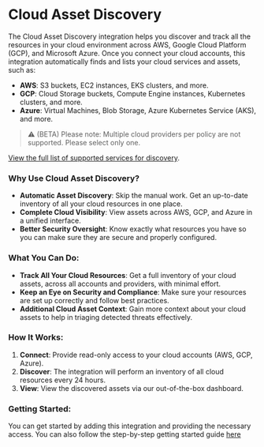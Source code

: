 # Cloud Asset Discovery

The Cloud Asset Discovery integration helps you discover and track all the resources in your cloud environment across AWS, Google Cloud Platform (GCP), and Microsoft Azure. Once you connect your cloud accounts, this integration automatically finds and lists your cloud services and assets, such as:

- **AWS**: S3 buckets, EC2 instances, EKS clusters, and more.
- **GCP**: Cloud Storage buckets, Compute Engine instances, Kubernetes clusters, and more.
- **Azure**: Virtual Machines, Blob Storage, Azure Kubernetes Service (AKS), and more.

> ⚠️ (BETA) Please note: Multiple cloud providers per policy are not supported. Please select only one.

[View the full list of supported services for discovery](https://github.com/elastic/cloudbeat/blob/main/internal/inventory/ASSETS.md).

### Why Use Cloud Asset Discovery?

- **Automatic Asset Discovery**: Skip the manual work. Get an up-to-date inventory of all your cloud resources in one place.
- **Complete Cloud Visibility**: View assets across AWS, GCP, and Azure in a unified interface.
- **Better Security Oversight**: Know exactly what resources you have so you can make sure they are secure and properly configured.

### What You Can Do:

- **Track All Your Cloud Resources**: Get a full inventory of your cloud assets, across all accounts and providers, with minimal effort.
- **Keep an Eye on Security and Compliance**: Make sure your resources are set up correctly and follow best practices.
- **Additional Cloud Asset Context**: Gain more context about your cloud assets to help in triaging detected threats effectively.

### How It Works:

1. **Connect**: Provide read-only access to your cloud accounts (AWS, GCP, Azure).
2. **Discover**: The integration will perform an inventory of all cloud resources every 24 hours.
3. **View**: View the discovered assets via our out-of-the-box dashboard.

### Getting Started:

You can get started by adding this integration and providing the necessary access. You can also follow the step-by-step getting started guide [here](https://ela.st/cloud-asset-inventory-guide)
